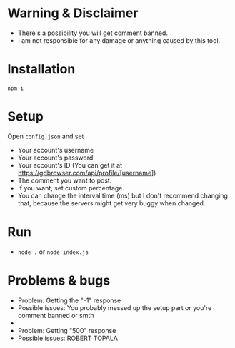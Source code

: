 # Warning & Disclaimer
- There's a possibility you will get comment banned.
- I am not responsible for any damage or anything caused by this tool.

# Installation
`npm i`

# Setup
Open `config.json` and set
- Your account's username
- Your account's password
- Your account's ID (You can get it at https://gdbrowser.com/api/profile/[username])
- The comment you want to post.
- If you want, set custom percentage.
- You can change the interval time (ms) but I don't recommend changing that, because the servers might get very buggy when changed.

# Run
- `node .` or `node index.js`

# Problems & bugs
- Problem: Getting the "-1" response
- Possible issues: You probably messed up the setup part or you're comment banned or smth
- 
- Problem: Getting "500" response
- Possible issues: ROBERT TOPALA

